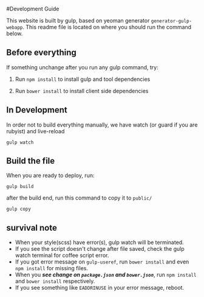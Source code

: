 #Development Guide

This website is built by gulp, based on yeoman generator `generator-gulp-webapp`. This readme file is located on where you should run the command below.

## Before everything

If something unchange after you run any gulp command, try:

1. Run `npm install` to install gulp and tool dependencies

2. Run `bower install` to install client side dependencies


## In Development

In order not to build everything manually, we have watch (or guard if you are rubyist) and live-reload

`gulp watch`

## Build the file

When you are ready to deploy, run:

`gulp build`

after the build end, run this command to copy it to `public/`

`gulp copy`

## survival note

- When your style(scss) have error(s), gulp watch will be terminated.
- If you see the script doesn't change after file saved, check the gulp watch terminal for coffee script error.
- If you got error message on `gulp-useref`, run `bower install` and even `npm install` for missing files.
- When you ***see change on `package.json` and `bower.json`***, run `npm install` and `bower install` respectively.
- If you see something like `EADDRINUSE` in your error message, reboot.